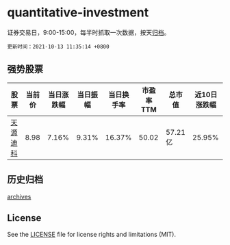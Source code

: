 # quantitative-investment

证券交易日，9:00-15:00，每半时抓取一次数据，按天[归档](archives)。

`更新时间：2021-10-13 11:35:14 +0800`

## 强势股票

|股票|当前价|当日涨跌幅|当日振幅|当日换手率|市盈率TTM|总市值|近10日涨跌幅|
|----|----|----|----|----|----|----|----|
|[天源迪科](https://xueqiu.com/S/SZ300047)|8.98|7.16%|9.31%|16.37%|50.02|57.21亿|25.95%|

## 历史归档

[archives](archives)

## License

See the [LICENSE](LICENSE) file for license rights and limitations (MIT).